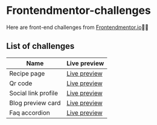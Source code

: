 # Frontendmentor-challenges
Here are front-end challenges from [Frontendmentor.io](https://frontendmentor.io)👨‍💻

## List of challenges
| Name | Live preview |
| --- | ------ |
| Recipe page | [Live preview](https://amirhirx.github.io/frontendmentor-challenges/recipe-page/) |
| Qr code | [Live preview](https://amirhirx.github.io/frontendmentor-challenges/qr-code/) |
| Social link profile | [Live preview](https://amirhirx.github.io/frontendmentor-challenges/social-link-profile/) |
| Blog preview card | [Live preview](https://amirhirx.github.io/frontendmentor-challenges/blog-preview-card/) | 
| Faq accordion | [Live preview](https://amirhirx.github.io/frontendmentor-challenges/faq-accordion/) |
